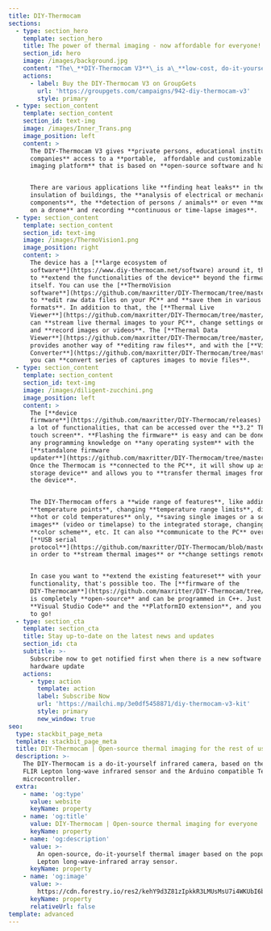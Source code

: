 ```yaml
---
title: DIY-Thermocam
sections:
  - type: section_hero
    template: section_hero
    title: The power of thermal imaging - now affordable for everyone!
    section_id: hero
    image: /images/background.jpg
    content: "The\_**DIY-Thermocam V3**\_is a\_**low-cost, do-it-yourself**\_thermal imager, based on the popular radiometric\_**FLIR Lepton**\_sensor and an **open-source ecosystem**.\n"
    actions:
      - label: Buy the DIY-Thermocam V3 on GroupGets
        url: 'https://groupgets.com/campaigns/942-diy-thermocam-v3'
        style: primary
  - type: section_content
    template: section_content
    section_id: text-img
    image: /images/Inner_Trans.png
    image_position: left
    content: >
      The DIY-Thermocam V3 gives **private persons, educational institutes and
      companies** access to a **portable,  affordable and customizable thermal
      imaging platform** that is based on **open-source software and hardware**.


      There are various applications like **finding heat leaks** in the
      insulation of buildings, the **analysis of electrical or mechanical
      components**, the **detection of persons / animals** or even **mounting it
      on a drone** and recording **continuous or time-lapse images**.
  - type: section_content
    template: section_content
    section_id: text-img
    image: /images/ThermoVision1.png
    image_position: right
    content: >
      The device has a [**large ecosystem of
      software**](https://www.diy-thermocam.net/software) around it, that allows
      to **extend the functionalities of the device** beyond the firmware
      itself. You can use the [**ThermoVision
      software**](https://github.com/maxritter/DIY-Thermocam/tree/master/Software/Thermal%20Analysis%20Software)
      to **edit raw data files on your PC** and **save them in various file
      formats**. In addition to that, the [**Thermal Live
      Viewer**](https://github.com/maxritter/DIY-Thermocam/tree/master/Software/Thermal%20Live%20Viewer)
      can **stream live thermal images to your PC**, change settings on the fly
      and **record images or videos**. The [**Thermal Data
      Viewer**](https://github.com/maxritter/DIY-Thermocam/tree/master/Software/Thermal%20Data%20Viewer)
      provides another way of **editing raw files**, and with the [**Video
      Converter**](https://github.com/maxritter/DIY-Thermocam/tree/master/Software/Video%20Converter)
      you can **convert series of captures images to movie files**.
  - type: section_content
    template: section_content
    section_id: text-img
    image: /images/diligent-zucchini.png
    image_position: left
    content: >
      The [**device
      firmware**](https://github.com/maxritter/DIY-Thermocam/releases) provides
      a lot of functionalities, that can be accessed over the **3.2" TFT LCD
      touch screen**. **Flashing the firmware** is easy and can be done without
      any programming knowledge on **any operating system** with the
      [**standalone firmware
      updater**](https://github.com/maxritter/DIY-Thermocam/tree/master/Software/Firmware%20Updater).
      Once the Thermocam is **connected to the PC**, it will show up as a **mass
      storage device** and allows you to **transfer thermal images from or to
      the device**.


      The DIY-Thermocam offers a **wide range of features**, like adding
      **temperature points**, changing **temperature range limits**, displaying
      **hot or cold temperatures** only, **saving single images or a series of
      images** (video or timelapse) to the integrated storage, changing the
      **color scheme**, etc. It can also **communicate to the PC** over the
      [**USB serial
      protocol**](https://github.com/maxritter/DIY-Thermocam/blob/master/Documents/SerialProtocol\_15.pdf),
      in order to **stream thermal images** or **change settings remotely**.


      In case you want to **extend the existing featureset** with your own
      functionality, that's possible too. The [**firmware of the
      DIY-Thermocam**](https://github.com/maxritter/DIY-Thermocam/tree/master/Firmware_V3)
      is completely **open-source** and can be programmed in C++. Just download
      **Visual Studio Code** and the **PlatformIO extension**, and you are ready
      to go!
  - type: section_cta
    template: section_cta
    title: Stay up-to-date on the latest news and updates
    section_id: cta
    subtitle: >-
      Subscribe now to get notified first when there is a new software or
      hardware update
    actions:
      - type: action
        template: action
        label: Subscribe Now
        url: 'https://mailchi.mp/3e0df5458871/diy-thermocam-v3-kit'
        style: primary
        new_window: true
seo:
  type: stackbit_page_meta
  template: stackbit_page_meta
  title: DIY-Thermocam | Open-source thermal imaging for the rest of us
  description: >-
    The DIY-Thermocam is a do-it-yourself infrared camera, based on the popular
    FLIR Lepton long-wave infrared sensor and the Arduino compatible Teensy 4.1
    microcontroller.
  extra:
    - name: 'og:type'
      value: website
      keyName: property
    - name: 'og:title'
      value: DIY-Thermocam | Open-source thermal imaging for everyone
      keyName: property
    - name: 'og:description'
      value: >-
        An open-source, do-it-yourself thermal imager based on the popular FLIR
        Lepton long-wave-infrared array sensor.
      keyName: property
    - name: 'og:image'
      value: >-
        https://cdn.forestry.io/res2/kehY9d3Z81zIpkkR3LMUsMsU7i4WKUbI6bEfHfrCCEs/fit/512/512/sm/0/aHR0cHM6Ly9hcHAu/Zm9yZXN0cnkuaW8v/cmFpbHMvYWN0aXZl/X3N0b3JhZ2UvYmxv/YnMvZXlKZmNtRnBi/SE1pT25zaWJXVnpj/MkZuWlNJNklrSkJh/SEJDU1dOTlFXY3dQ/U0lzSW1WNGNDSTZi/blZzYkN3aWNIVnlJ/am9pWW14dllsOXBa/Q0o5ZlE9PS0tOTdl/MWEzN2RjYmE2MTQ5/MWMzNzkzMjI0NDU1/MzUxNDU4MzIwMjc0/MC9Mb2dvX0xhcmdl/LnBuZw
      keyName: property
      relativeUrl: false
template: advanced
---
```

